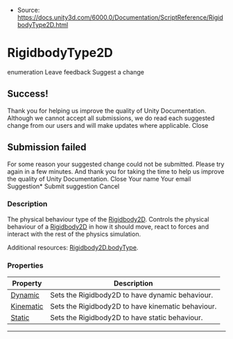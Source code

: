 * Source: https://docs.unity3d.com/6000.0/Documentation/ScriptReference/RigidbodyType2D.html

# RigidbodyType2D
enumeration
Leave feedback
Suggest a change
## Success!
Thank you for helping us improve the quality of Unity Documentation. Although we cannot accept all submissions, we do read each suggested change from our users and will make updates where applicable.
Close
## Submission failed
For some reason your suggested change could not be submitted. Please <a>try again</a> in a few minutes. And thank you for taking the time to help us improve the quality of Unity Documentation.
Close
Your name Your email Suggestion* Submit suggestion
Cancel
### Description
The physical behaviour type of the [Rigidbody2D](https://docs.unity3d.com/6000.0/Documentation/ScriptReference/Rigidbody2D.html).
Controls the physical behaviour of a [Rigidbody2D](https://docs.unity3d.com/6000.0/Documentation/ScriptReference/Rigidbody2D.html) in how it should move, react to forces and interact with the rest of the physics simulation.  
  
Additional resources: [Rigidbody2D.bodyType](https://docs.unity3d.com/6000.0/Documentation/ScriptReference/Rigidbody2D-bodyType.html).
### Properties
Property | Description  
---|---  
[Dynamic](https://docs.unity3d.com/6000.0/Documentation/ScriptReference/RigidbodyType2D.Dynamic.html) | Sets the Rigidbody2D to have dynamic behaviour.  
[Kinematic](https://docs.unity3d.com/6000.0/Documentation/ScriptReference/RigidbodyType2D.Kinematic.html) | Sets the Rigidbody2D to have kinematic behaviour.  
[Static](https://docs.unity3d.com/6000.0/Documentation/ScriptReference/RigidbodyType2D.Static.html) | Sets the Rigidbody2D to have static behaviour.  
* * *
